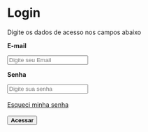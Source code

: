 <html lang="pt-br">
<head>
    <meta charset="UTF-8">
    <meta name="viewport" content="width=device-width, initial-scale=1.0">
    <link rel="stylesheet" href="form1.css" id="link">
</head>
<body>
    <div class="tela">
        <form>
            <h1> Login </h1>
           <p>Digite os dados de acesso nos campos abaixo</p>
           <p class="titulos_input" ><strong>E-mail</strong></p>
          <input type="email" placeholder="Digite seu Email" class="input" required>
          <p class="titulos_input"> <strong>Senha</strong></p>
          <input type="password" placeholder="Digite sua senha" class="input" required>
           <br><br>
           <a href="">Esqueci minha senha</a>
           <br><br>
           <button> <strong>Acessar </strong> </button>
         </form>
    </div>
</body>
</html>
